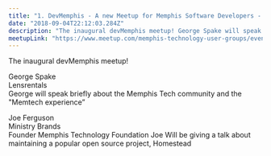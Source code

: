 ```yaml
---
title: "1. DevMemphis - A new Meetup for Memphis Software Developers - Tech Community and Open Source"
date: "2018-09-04T22:12:03.284Z"
description: "The inaugural devMemphis meetup! George Spake will speak briefly about the Memphis Tech community and Joe Ferguson Will be giving a talk about maintaining a popular open source project."
meetupLink: "https://www.meetup.com/memphis-technology-user-groups/events/nndddqyxmbgb/"
---
```


The inaugural devMemphis meetup!

George Spake  
Lensrentals  
George will speak briefly about the Memphis Tech community and the "Memtech experience”

Joe Ferguson  
Ministry Brands  
Founder Memphis Technology Foundation
Joe Will be giving a talk about maintaining a popular open source project, Homestead
